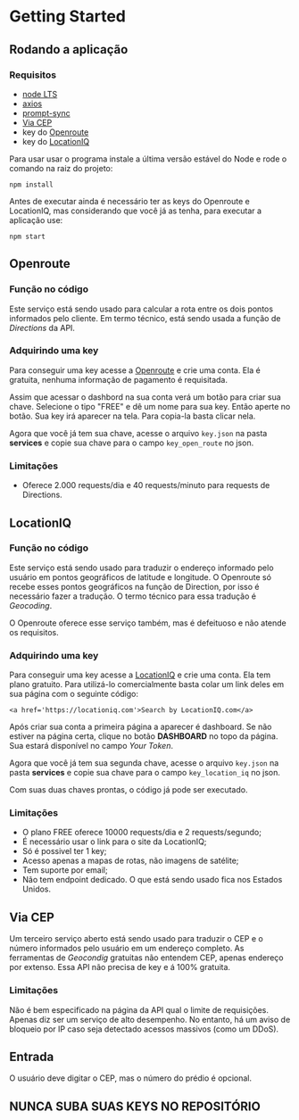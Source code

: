 # Getting Started

## Rodando a aplicação

### Requisitos
* [node LTS](https://nodejs.org/pt-br/download/)
* [axios](https://www.npmjs.com/package/axios)
* [prompt-sync](https://www.npmjs.com/package/prompt-sync?activeTab=readme)
* [Via CEP](https://viacep.com.br/)
* key do [Openroute](https://openrouteservice.org/plans/)
* key do [LocationIQ](https://locationiq.com/pricing)

Para usar usar o programa instale a última versão estável do Node e rode o comando na raiz do projeto:

```
npm install
```
Antes de executar ainda é necessário ter as keys do Openroute e LocationIQ, mas considerando que você já as tenha, para executar a aplicação use:
```
npm start
```

## Openroute

### Função no código

Este serviço está sendo usado para calcular a rota entre os dois pontos informados pelo cliente. Em termo técnico, está sendo usada a função de *Directions* da API.

### Adquirindo uma key

Para conseguir uma key acesse a [Openroute](https://openrouteservice.org/) e crie uma conta. Ela é gratuita, nenhuma informação de pagamento é requisitada.

Assim que acessar o dashbord na sua conta verá um botão para criar sua chave. Selecione o tipo "FREE" e dê um nome para sua key. Então aperte no botão. Sua key irá aparecer na tela. Para copia-la basta clicar nela.

Agora que você já tem sua chave, acesse o arquivo `key.json` na pasta **services** e copie sua chave para o campo `key_open_route` no json.

### Limitações

* Oferece 2.000 requests/dia e 40 requests/minuto para requests de Directions.

## LocationIQ

### Função no código

Este serviço está sendo usado para traduzir o endereço informado pelo usuário em pontos geográficos de latitude e longitude. O Openroute só recebe esses pontos geográficos na função de Direction, por isso é necessário fazer a tradução. O termo técnico para essa tradução é *Geocoding*.

O Openroute oferece esse serviço também, mas é defeituoso e não atende os requisitos.

### Adquirindo uma key

Para conseguir uma key acesse a [LocationIQ](https://locationiq.com/) e crie uma conta. Ela tem plano gratuito. Para utilizá-lo comercialmente basta colar um link deles em sua página com o seguinte código:
```
<a href='https://locationiq.com'>Search by LocationIQ.com</a>
```
Após criar sua conta a primeira página a aparecer é dashboard. Se não estiver na página certa, clique no botão **DASHBOARD** no topo da página. Sua estará disponível no campo *Your Token*. 

Agora que você já tem sua segunda chave, acesse o arquivo `key.json` na pasta **services** e copie sua chave para o campo `key_location_iq` no json.

Com suas duas chaves prontas, o código já pode ser executado.

### Limitações

* O plano FREE oferece 10000 requests/dia e 2 requests/segundo;
* É necessário usar o link para o site da LocationIQ;
* Só é possivel ter 1 key;
* Acesso apenas a mapas de rotas, não imagens de satélite;
* Tem suporte por email;
* Não tem endpoint dedicado. O que está sendo usado fica nos Estados Unidos.

## Via CEP

Um terceiro serviço aberto está sendo usado para traduzir o CEP e o número informados pelo usuário em um endereço completo. As ferramentas de *Geocondig* gratuitas não entendem CEP, apenas endereço por extenso. Essa API não precisa de key e á 100% gratuita.

### Limitações

Não é bem especificado na página da API qual o limite de requisições. Apenas diz ser um serviço de alto desempenho. No entanto, há um aviso de bloqueio por IP caso seja detectado acessos massivos (como um DDoS).

## Entrada

O usuário deve digitar o CEP, mas o número do prédio é opcional.

## NUNCA SUBA SUAS KEYS NO REPOSITÓRIO